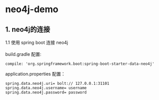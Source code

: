 # neo4j-demo

## 1. neo4j的连接

1.1 使用 spring boot 连接 neo4j <br/><br/>
build.gradle 配置:
```
compile: 'org.springframework.boot:spring-boot-starter-data-neo4j'       
```
application.properties 配置：
```
spring.data.neo4j.uri= bolt:// 127.0.0.1:31101
spring.data.neo4j.username= username
spring.data.neo4j.password= password
```
